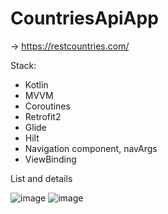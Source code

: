 # CountriesApiApp

-> https://restcountries.com/

Stack: 
- Kotlin
- MVVM
- Coroutines
- Retrofit2
- Glide
- Hilt
- Navigation component, navArgs
- ViewBinding

List and details

![image](https://user-images.githubusercontent.com/80001582/212467600-bdc2e45a-a13d-418a-a926-997e847e3284.png)
![image](https://user-images.githubusercontent.com/80001582/212467607-ac9b3a2e-67e5-464d-b63d-8c9f27b4b548.png)
